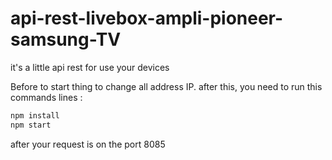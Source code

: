 # api-rest-livebox-ampli-pioneer-samsung-TV
it's a little api rest for use your devices 

Before to start  thing to change all address IP. after this, you need to run this commands lines :
```bash
npm install
npm start
```
after your request is on the port 8085 
